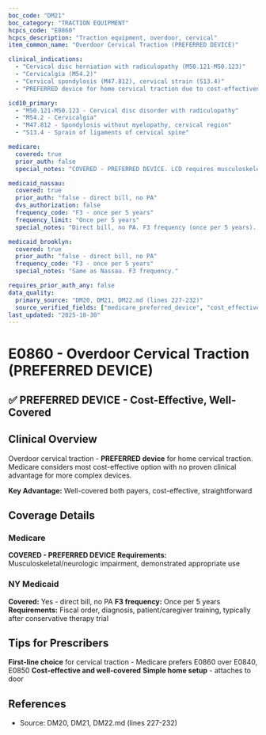 ```yaml
---
boc_code: "DM21"
boc_category: "TRACTION EQUIPMENT"
hcpcs_code: "E0860"
hcpcs_description: "Traction equipment, overdoor, cervical"
item_common_name: "Overdoor Cervical Traction (PREFERRED DEVICE)"

clinical_indications:
  - "Cervical disc herniation with radiculopathy (M50.121-M50.123)"
  - "Cervicalgia (M54.2)"
  - "Cervical spondylosis (M47.812), cervical strain (S13.4)"
  - "PREFERRED device for home cervical traction due to cost-effectiveness"

icd10_primary:
  - "M50.121-M50.123 - Cervical disc disorder with radiculopathy"
  - "M54.2 - Cervicalgia"
  - "M47.812 - Spondylosis without myelopathy, cervical region"
  - "S13.4 - Sprain of ligaments of cervical spine"

medicare:
  covered: true
  prior_auth: false
  special_notes: "COVERED - PREFERRED DEVICE. LCD requires musculoskeletal/neurologic impairment and demonstrated appropriate use. Medicare considers E0860 most cost-effective cervical traction option."

medicaid_nassau:
  covered: true
  prior_auth: "false - direct bill, no PA"
  dvs_authorization: false
  frequency_code: "F3 - once per 5 years"
  frequency_limit: "Once per 5 years"
  special_notes: "Direct bill, no PA. F3 frequency (once per 5 years). Documentation: signed fiscal order, diagnosis code, patient/caregiver training documented. Typically prescribed after conservative therapy trial."

medicaid_brooklyn:
  covered: true
  prior_auth: "false - direct bill, no PA"
  frequency_code: "F3 - once per 5 years"
  special_notes: "Same as Nassau. F3 frequency."

requires_prior_auth_any: false
data_quality:
  primary_source: "DM20, DM21, DM22.md (lines 227-232)"
  source_verified_fields: ["medicare_preferred_device", "cost_effective", "medicaid_direct_bill_no_pa", "f3_once_per_5years", "patient_caregiver_training", "typically_after_conservative_therapy"]
last_updated: "2025-10-30"
---
```


# E0860 - Overdoor Cervical Traction (PREFERRED DEVICE)

## ✅ PREFERRED DEVICE - Cost-Effective, Well-Covered

## Clinical Overview
Overdoor cervical traction - **PREFERRED device** for home cervical traction. Medicare considers most cost-effective option with no proven clinical advantage for more complex devices.

**Key Advantage:** Well-covered both payers, cost-effective, straightforward

## Coverage Details

### Medicare
**COVERED - PREFERRED DEVICE**
**Requirements:** Musculoskeletal/neurologic impairment, demonstrated appropriate use

### NY Medicaid
**Covered:** Yes - direct bill, no PA
**F3 frequency:** Once per 5 years
**Requirements:** Fiscal order, diagnosis, patient/caregiver training, typically after conservative therapy trial

## Tips for Prescribers
**First-line choice** for cervical traction - Medicare prefers E0860 over E0840, E0850
**Cost-effective and well-covered**
**Simple home setup** - attaches to door

## References
- Source: DM20, DM21, DM22.md (lines 227-232)

